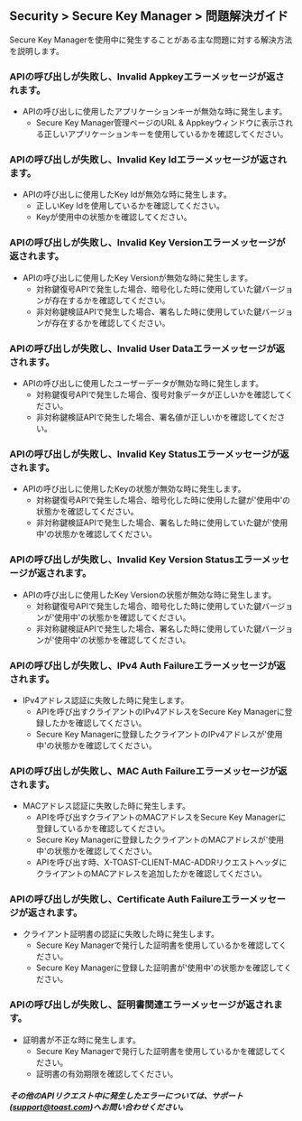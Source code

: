 ## Security > Secure Key Manager > 問題解決ガイド
Secure Key Managerを使用中に発生することがある主な問題に対する解決方法を説明します。

### APIの呼び出しが失敗し、Invalid Appkeyエラーメッセージが返されます。
* APIの呼び出しに使用したアプリケーションキーが無効な時に発生します。
    * Secure Key Manager管理ページのURL & Appkeyウィンドウに表示される正しいアプリケーションキーを使用しているかを確認してください。

### APIの呼び出しが失敗し、Invalid Key Idエラーメッセージが返されます。
* APIの呼び出しに使用したKey Idが無効な時に発生します。
    * 正しいKey Idを使用しているかを確認してください。
    * Keyが使用中の状態かを確認してください。
    
### APIの呼び出しが失敗し、Invalid Key Versionエラーメッセージが返されます。
* APIの呼び出しに使用したKey Versionが無効な時に発生します。
    * 対称鍵復号APIで発生した場合、暗号化した時に使用していた鍵バージョンが存在するかを確認してください。
    * 非対称鍵検証APIで発生した場合、署名した時に使用していた鍵バージョンが存在するかを確認してください。

### APIの呼び出しが失敗し、Invalid User Dataエラーメッセージが返されます。
* APIの呼び出しに使用したユーザーデータが無効な時に発生します。
    * 対称鍵復号APIで発生した場合、復号対象データが正しいかを確認してください。
    * 非対称鍵検証APIで発生した場合、署名値が正しいかを確認してください。

### APIの呼び出しが失敗し、Invalid Key Statusエラーメッセージが返されます。
* APIの呼び出しに使用したKeyの状態が無効な時に発生します。
    * 対称鍵復号APIで発生した場合、暗号化した時に使用した鍵が'使用中'の状態かを確認してください。
    * 非対称鍵検証APIで発生した場合、署名した時に使用していた鍵が'使用中'の状態かを確認してください。

### APIの呼び出しが失敗し、Invalid Key Version Statusエラーメッセージが返されます。
* APIの呼び出しに使用したKey Versionの状態が無効な時に発生します。
    * 対称鍵復号APIで発生した場合、暗号化した時に使用していた鍵バージョンが'使用中'の状態かを確認してください。
    * 非対称鍵検証APIで発生した場合、署名した時に使用していた鍵バージョンが'使用中'の状態かを確認してください。
    
### APIの呼び出しが失敗し、IPv4 Auth Failureエラーメッセージが返されます。
* IPv4アドレス認証に失敗した時に発生します。
    * APIを呼び出すクライアントのIPv4アドレスをSecure Key Managerに登録したかを確認してください。
    * Secure Key Managerに登録したクライアントのIPv4アドレスが'使用中'の状態かを確認してください。

### APIの呼び出しが失敗し、MAC Auth Failureエラーメッセージが返されます。
* MACアドレス認証に失敗した時に発生します。
    * APIを呼び出すクライアントのMACアドレスをSecure Key Managerに登録しているかを確認してください。
    * Secure Key Managerに登録したクライアントのMACアドレスが'使用中'の状態かを確認してください。
    * APIを呼び出す時、X-TOAST-CLIENT-MAC-ADDRリクエストヘッダにクライアントのMACアドレスを追加したかを確認してください。

### APIの呼び出しが失敗し、Certificate Auth Failureエラーメッセージが返されます。
* クライアント証明書の認証に失敗した時に発生します。
    * Secure Key Managerで発行した証明書を使用しているかを確認してください。
    * Secure Key Managerに登録した証明書が'使用中'の状態かを確認してください。

### APIの呼び出しが失敗し、証明書関連エラーメッセージが返されます。
* 証明書が不正な時に発生します。
    * Secure Key Managerで発行した証明書を使用しているかを確認してください。
    * 証明書の有効期限を確認してください。
    
##### その他のAPIリクエスト中に発生したエラーについては、サポート([support@toast.com](mailto:support@toast.com))へお問い合わせください。
